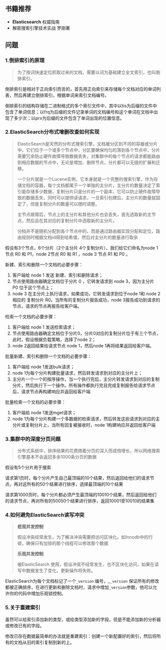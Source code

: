 ## 书籍推荐

- **Elasticsearch**	权威指南
- 解密搜索引擎技术实战 罗刚著

## 问题

### 1.倒排索引的原理

> 为了按词快速定位抓取过来的文档，需要以词为基础建立全文索引，也叫倒排索引。

倒排索引是相对于正向索引而言的，首先用正向索引来存储每个文档对应的单词列表，然后再建立倒排索引，根据单词来索引文档编号。

倒排索引的结构存储在二进制格式的多个索引文件中，其中以tis为后缀的文件中包含了单词信息；以frq为后缀的文件记录单词的文档编号和这个单词在文档中出现了多少次；以prx为后缀的文件包含了单词出现的位置信息。

### 2.ElasticSearch分布式增删改查如何实现

> ElasticSearch是天然的分布式搜索引擎，文档被分区到不同的容器或分片中，它们位于一个或多个节点中，分区要确保均匀的落到各个节点中，分片需要冗余防止硬件故障导致数据丢失，对集群中的每个节点的请求都能路由到相应数据的节点中，无论是增加、删除节点，分片都可以无缝的扩展和迁移。
>
> 一个分片就是一个Lucene实例，它本身就是一个完整的搜索引擎，作为存储文档的容器，每个文档都属于一个单独的主分片，主分片的数量决定了索引能存储多少数据，复制分片只是分片的一个副本，它可以防止硬件故障导致的数据丢失，同时可以提供读请求，一旦索引创建后，主分片的数量就固定了，但是复制分片的数量可以随时调整。
>
> 主节点故障后，节点上的主分片和其他分片也会丢失，首先选取新的主节点，然后会在其对应的复制分片中选取新的主分片。
>
> 分档并不是随机分配到各个节点中的，而是通过路由器实现分配和定位，路由规则时根据文档id得到哈希值，然后对主分片的数量进行取余

假设有3个节点，6个分片（2个主分片 4个复制分片），我们给它们命名为node 1节点 R0 和 P1，node 2节点 R0 和 R1 ，node 3 节点 R1 和 P0 。

新建、索引和删除一个文档的必要步骤：

1. 客户端给 node 1 发送 新建、索引和删除请求；
2. 节点使用路由器确定文档位于分片 0 ，它转发请求到 node 3，因为主分片 P0 位于这个节点上；
3. node 3 在主分片上执行请求，如果成功，它转发请求到位于node 1和 node 2相应的 复制分片 R0。当所有的复制分片报告成功，node 3报告成功到请求的节点，请求的节点再报告给客户端。

检索一个文档的必要步骤：

1. 客户端给 node 1 发送检索请求；
2. 节点使用路由器确定文档位于分片0，分片0对应的复制分片位于有三个节点，此时，假设根据负载策略，选择了node 2；
3. node 2返回结果给请求节点 node 1，然后node 1再将结果返回给客户端。

批量新建、索引和删除一个文档的必要步骤：

1. 客户端给 node 1发送bulk请求；
2. node 1为每个分片构建批量请求，然后转发请求到对应的主分片上；
3. 主分片一个一个的按序操作，当一个执行完后，主分片转发请求到对应的复制分片，然后执行下一个操作。所有操作都执行完且完成复制报告给请求节点后，请求节点再构建响应并返回给客户端

批量检索一个文档的必要步骤：

1. 客户端给 node 1发送mget请求；
2. node 1为每个分片构建一个多数据的检索请求，然后转发这些请求到对应的主分片或复制分片上，当所有回复被接收时，node 1构建响应并返回给客户端

### 3.集群中的深度分页问题

>分布式系统中，排序结果的花费随着分页的深入而成倍增长，所以网络搜索引擎基本不会返回多余1000条分页的数据

假设有5个分片用于搜索

请求第1页时，每个分片产生自己最顶端的10个结果，然后返回给他们的请求节点，再对这所有的50个结果进行排序，选择最顶端的10个结果

请求第1000页时，每个分片都必须产生最顶端的10010个结果，然后返回给他们的请求节点，再对所有的50050个结果进行排序，返回10001至10010的结果集

### 4.如何避免ElasticSearch读写冲突

> **悲观并发控制**
>
> 假设冲突经常发生，为了解决冲突需要把访问区块化。如Innodb中的行锁，确保只有加锁的那个线程可以修改那个数据
>
> **乐观并发控制**
>
> 被ElasticSearch 使用，假设冲突不经常发生，也不区块化访问，如果在读写中数据发生了变化，更新操作将失败。

ElasticSearch为每个文档标记了一个`_version` 编号，_`_version` 保证所有的修改都被正确排序，在进行更新和删除文档时，请求中增加`_version`参数，他可以允许你的代码中增加乐观锁控制。

### 5.关于重建索引

虽然可以给索引添加新的类型，或给类型添加新的字段，但是不能添加新的分析器或修改已有的字段。

修改已存在数据最简单的办法就是重建索引：创建一个新配置好的索引，然后将所有的文档从旧的索引复制到新的上。